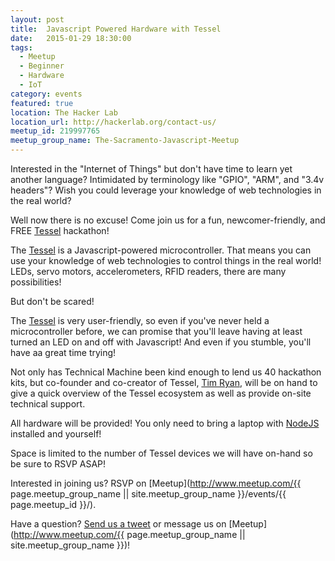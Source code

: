 ```yaml
---
layout: post
title:  Javascript Powered Hardware with Tessel
date:   2015-01-29 18:30:00
tags:
  - Meetup
  - Beginner
  - Hardware
  - IoT
category: events
featured: true
location: The Hacker Lab
location_url: http://hackerlab.org/contact-us/
meetup_id: 219997765
meetup_group_name: The-Sacramento-Javascript-Meetup
---
```


Interested in the "Internet of Things" but don't have time to learn yet another
language? Intimidated by terminology like "GPIO", "ARM", and "3.4v headers"?
Wish you could leverage your knowledge of web technologies in the real world?

Well now there is no excuse! Come join us for a fun, newcomer-friendly, and FREE
[Tessel](https://tessel.io) hackathon!

<!-- more -->

The [Tessel](https://tessel.io) is a Javascript-powered microcontroller. That
means you can use your knowledge of web technologies to control things in the
real world! LEDs, servo motors, accelerometers, RFID readers, there are many
possibilities!

But don't be scared!

The [Tessel](https://tessel.io) is very user-friendly, so even if you've never
held a microcontroller before, we can promise that you'll leave having at least
turned an LED on and off with Javascript! And even if you stumble, you'll have
aa great time trying!

Not only has Technical Machine been kind enough to lend us 40 hackathon kits,
but co-founder and co-creator of Tessel, [Tim Ryan](https://twitter.com/timcameronryan),
will be on hand to give a quick overview of the Tessel ecosystem as well as
provide on-site technical support.

All hardware will be provided! You only need to bring a laptop with
[NodeJS](http://nodejs.org/) installed and yourself!

Space is limited to the number of Tessel devices we will have on-hand so be
sure to RSVP ASAP!

Interested in joining us? RSVP on
[Meetup](http://www.meetup.com/{{ page.meetup_group_name || site.meetup_group_name }}/events/{{ page.meetup_id }}/).

Have a question? [Send us a tweet](https://twitter.com/sac_js) or message us
on [Meetup](http://www.meetup.com/{{ page.meetup_group_name || site.meetup_group_name }})!
